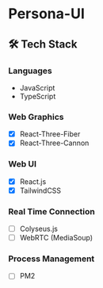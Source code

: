 # Persona-UI

## 🛠 Tech Stack

### Languages

- JavaScript
- TypeScript

### Web Graphics

- [x] React-Three-Fiber
- [x] React-Three-Cannon

### Web UI

- [x] React.js
- [x] TailwindCSS

### Real Time Connection

- [ ] Colyseus.js
- [ ] WebRTC (MediaSoup)

### Process Management

- [ ] PM2
